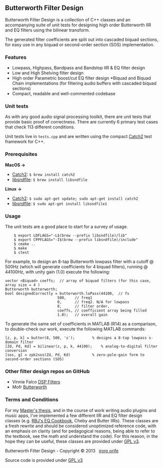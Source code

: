 ## Butterworth Filter Design

Butterworth Filter Design is a collection of C++ classes and an accompanying suite of unit tests for designing high order Butterworth IIR and EQ filters using the bilinear transform. 

The generated filter coefficients are split out into cascaded biquad sections, for easy use in any biquad or second-order section (SOS) implementation.

### Features
 * Lowpass, Highpass, Bandpass and Bandstop IIR & EQ filter design 
 * Low and High Shelving filter design
 * High order Parametric boost/cut EQ filter design
 *Biquad and Biquad Chain implementations (for filtering audio buffers with cascaded biquad sections)
 * Compact, readable and well-commented codebase


### Unit tests
As with any good audio signal processing toolkit, there are unit tests that provide basic proof of correctness. There are currently 6 primary test cases that check 113 different conditions.

Unit tests live in `tests.cpp` and are written using the compact [Catch2](https://github.com/catchorg/Catch2) test framework for C++.

### Prerequisites

**MacOS &rarr;**
 * [Catch2](https://github.com/catchorg/Catch2): `$ brew install catch2`
 * [libsndfile](http://www.mega-nerd.com/libsndfile): `$ brew install libsndfile`

**Linux &rarr;**
 * [Catch2](https://github.com/catchorg/Catch2): `$ sudo apt-get update; sudo apt-get install catch2`
 * [libsndfile](http://www.mega-nerd.com/libsndfile): `$ sudo apt-get install libsndfile1`


### Usage
The unit tests are a good place to start for a survey of usage. 

```
    $ export LDFLAGS="-L$(brew --prefix libsndfile)/lib"
    $ export CPPFLAGS="-I$(brew --prefix libsndfile)/include"
    $ cmake ..
    $ make
    $ ctest
 ```

For example, to design an 8-tap Butterworth lowpass filter with a cutoff @ 500Hz (which will generate coefficients for 4 biquad filters), running @ 44100Hz, with unity gain (1.0) execute the following:


```
vector <Biquad> coeffs;  // array of biquad filters (for this case, array size = 4 )
Butterworth butterworth;
bool designedCorrectly = butterworth.loPass(44100,  // fs
					    500,    // freq1
					    0,      // freq2. N/A for lowpass
					    8, 	    // filter order,
					    coeffs, // coefficient array being filled
					    1.0);   // overall gain
```



To generate the same set of coefficients in MATLAB (R14) as a comparison, to double-check our work, execute the following MATLAB commands:

```
[z, p, k] = butter(8, 500, 's');		% designs a 8-tap lowpass s-domain filter
[Zd, Pd, Kd] = bilinear(z, p, k, 44100);	% analog-to-digital filter conversion
[sos, g] = zpk2sos(Zd, Pd, Kd)			% zero-pole-gain form to second-order sections (SOS)
```

												

### Other filter design repos on GitHub
* Vinnie Falco	[DSP Filters](https://github.com/vinniefalco/DSPFilters)
* Mofr	[Butterworth](https://github.com/mofr/Butterworth)

### Terms and Conditions
For my [Master's thesis](https://github.com/ruohoruotsi/Riddim), and in the course of work writing audio plugins and music apps, I've implemented a few different IIR and EQ filter design classes (e.g. [RBJ's EQ Cookbook](http://www.musicdsp.org/files/Audio-EQ-Cookbook.txt), Cheby and Butter IIRs). These classes are a fresh rewrite and should be considered unoptimized reference code, with an emphasis on clarity (and for pedagogical reasons, being able to refer to the textbook, see the math and understand the code). For this reason, in the hope they can be useful, these classes are provided under [GPL v3](http://www.gnu.org/licenses/gpl.html). 

Butterworth Filter Design - Copyright © 2013 &nbsp; [iroro orife](http://github.com/ruohoruotsi)

Source code is provided under [GPL v3](http://www.gnu.org/licenses/gpl.html)
